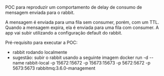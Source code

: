 POC para reproduzir um comportamento de delay de consumo de mensagem enviada para o rabbit.

A mensagem é enviada para uma fila sem consumer, porém, com um TTL. Quando a mensagem expira, ela é enviada para uma fila com consumer.
A app vai subir utilizando a configuração default do rabbit.

Pré-requisito para executar a POC:
- rabbit rodando localmente
- sugestão: subir o rabbit usando a seguinte imagem
docker run -d --name rabbit-local -p 15672:15672 -p 15673:15673 -p 5672:5672 -p 5673:5673 rabbitmq:3.6.0-management

